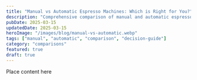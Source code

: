 ```yaml
---
title: "Manual vs Automatic Espresso Machines: Which is Right for You?"
description: "Comprehensive comparison of manual and automatic espresso machines. Learn the pros, cons, and which type suits your brewing style best."
pubDate: 2025-03-15
updatedDate: 2025-03-15
heroImage: "/images/blog/manual-vs-automatic.webp"
tags: ["manual", "automatic", "comparison", "decision-guide"]
category: "comparisons"
featured: true
draft: true
---
```


Place content here